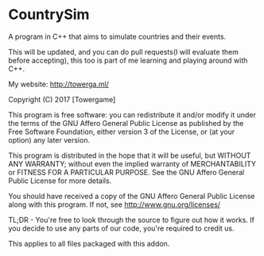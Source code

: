 # CountrySim
A program in C++ that aims to simulate countries and their events.

This will be updated, and you can do pull requests(I will evaluate them before accepting), this too is part of me learning and playing around with C++.

My website: http://towerga.ml/

Copyright (C) 2017 [Towergame]

This program is free software: you can redistribute it and/or modify
it under the terms of the GNU Affero General Public License as
published by the Free Software Foundation, either version 3 of the
License, or (at your option) any later version.

This program is distributed in the hope that it will be useful,
but WITHOUT ANY WARRANTY; without even the implied warranty of
MERCHANTABILITY or FITNESS FOR A PARTICULAR PURPOSE.  See the
GNU Affero General Public License for more details.

You should have received a copy of the GNU Affero General Public License
along with this program.  If not, see http://www.gnu.org/licenses/

TL;DR - You're free to look through the source to figure out how it works.
If you decide to use any parts of our code, you're required to credit us.

This applies to all files packaged with this addon.
